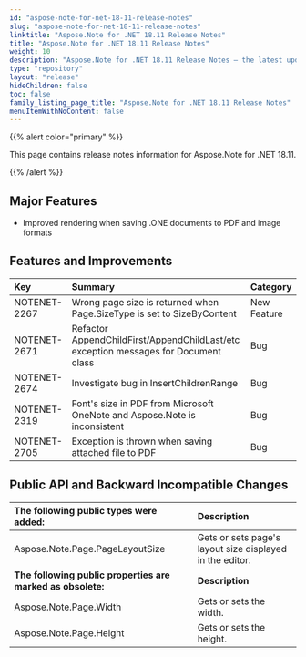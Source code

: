 ```yaml
---
id: "aspose-note-for-net-18-11-release-notes"
slug: "aspose-note-for-net-18-11-release-notes"
linktitle: "Aspose.Note for .NET 18.11 Release Notes"
title: "Aspose.Note for .NET 18.11 Release Notes"
weight: 10
description: "Aspose.Note for .NET 18.11 Release Notes – the latest updates and fixes."
type: "repository"
layout: "release"
hideChildren: false
toc: false
family_listing_page_title: "Aspose.Note for .NET 18.11 Release Notes"
menuItemWithNoContent: false
---
```


{{% alert color="primary" %}} 

This page contains release notes information for Aspose.Note for .NET 18.11.

{{% /alert %}} 

## **Major Features**
- Improved rendering when saving .ONE documents to PDF and image formats
## **Features and Improvements**
|**Key**|**Summary**|**Category**|
| :- | :- | :- |
|NOTENET-2267|Wrong page size is returned when Page.SizeType is set to SizeByContent|New Feature|
|NOTENET-2671|Refactor AppendChildFirst/AppendChildLast/etc exception messages for Document class|Bug|
|NOTENET-2674|Investigate bug in InsertChildrenRange|Bug|
|NOTENET-2319|Font's size in PDF from Microsoft OneNote and Aspose.Note is inconsistent|Bug|
|NOTENET-2705|Exception is thrown when saving attached file to PDF|Bug|

## **Public API and Backward Incompatible Changes**
|**The following public types were added:**|**Description**|
| :- | :- |
|Aspose.Note.Page.PageLayoutSize|Gets or sets page's layout size displayed in the editor.|
|**The following public properties are marked as obsolete:**|**Description**|
|Aspose.Note.Page.Width|Gets or sets the width.|
|Aspose.Note.Page.Height|Gets or sets the height.|

